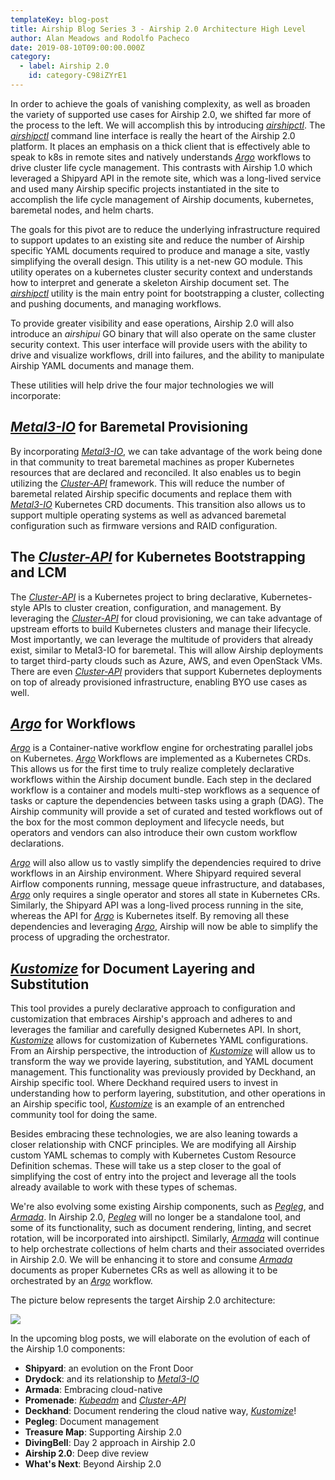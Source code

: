 ```yaml
---
templateKey: blog-post
title: Airship Blog Series 3 - Airship 2.0 Architecture High Level
author: Alan Meadows and Rodolfo Pacheco
date: 2019-08-10T09:00:00.000Z
category: 
  - label: Airship 2.0
    id: category-C98iZYrE1
---
```


In order to achieve the goals of vanishing complexity, as well as broaden the variety of supported use cases for Airship 2.0, we shifted far more of the process to the left. We will accomplish this by introducing [*airshipctl*](https://opendev.org/airship/airshipctl). The [*airshipctl*](https://opendev.org/airship/airshipctl) command line interface is really the heart of the Airship 2.0 platform. It places an emphasis on a thick client that is effectively able to speak to k8s in remote sites and natively understands [*Argo*](https://argoproj.github.io/) workflows to drive cluster life cycle management. This contrasts with Airship 1.0 which leveraged a Shipyard API in the remote site, which was a long-lived service and used many Airship specific projects instantiated in the site to accomplish the life cycle management of Airship documents, kubernetes, baremetal nodes, and helm charts.<!-- more -->

The goals for this pivot are to reduce the underlying infrastructure required to support updates to an existing site and reduce the number of Airship specific YAML documents required to produce and manage a site, vastly simplifying the overall design. This utility is a net-new GO module.  This utility operates on a kubernetes cluster security context and understands how to interpret and generate a skeleton Airship document set. The [*airshipctl*](https://opendev.org/airship/airshipctl) utility is the main entry point for bootstrapping a cluster, collecting and pushing documents, and managing workflows.

To provide greater visibility and ease operations, Airship 2.0 will also introduce an *airshipui* GO binary that will also operate on the same cluster security context. This user interface will provide users with the ability to drive and visualize workflows, drill into failures, and the ability to manipulate Airship YAML documents and manage them.

These utilities will help drive the four major technologies we will incorporate:

## **[*Metal3-IO*](https://github.com/metal3-io) for Baremetal Provisioning**

By incorporating [*Metal3-IO*](https://github.com/metal3-io), we can take advantage of the work being done in that community to treat baremetal machines as proper Kubernetes resources that are declared and reconciled. It also enables us to begin utilizing the [*Cluster-API*](https://github.com/kubernetes-sigs/cluster-api) framework. This will reduce the number of baremetal related Airship specific documents and replace them with [*Metal3-IO*](https://github.com/metal3-io) Kubernetes CRD documents. This transition also allows us to support multiple operating systems as well as advanced baremetal configuration such as firmware versions and RAID configuration.

## **The [*Cluster-API*](https://github.com/kubernetes-sigs/cluster-api) for Kubernetes Bootstrapping and LCM**

The [*Cluster-API*](https://github.com/kubernetes-sigs/cluster-api) is a Kubernetes project to bring declarative, Kubernetes-style APIs to cluster creation, configuration, and management. By leveraging the [*Cluster-API*](https://github.com/kubernetes-sigs/cluster-api) for cloud provisioning, we can take advantage of upstream efforts to build Kubernetes clusters and manage their lifecycle. Most importantly, we can leverage the multitude of providers that already exist, similar to Metal3-IO for baremetal.  This will allow Airship deployments to target third-party clouds such as Azure, AWS, and even OpenStack VMs. There are even [*Cluster-API*](https://github.com/kubernetes-sigs/cluster-api) providers that support Kubernetes deployments on top of already provisioned infrastructure, enabling BYO use cases as well.

## **[*Argo*](https://argoproj.github.io/) for Workflows**

[*Argo*](https://argoproj.github.io/) is a Container-native workflow engine for orchestrating parallel jobs on Kubernetes. [*Argo*](https://argoproj.github.io/) Workflows are implemented as a Kubernetes CRDs. This allows us for the first time to truly realize completely declarative workflows within the Airship document bundle. Each step in the declared workflow is a container and models multi-step workflows as a sequence of tasks or capture the dependencies between tasks using a graph (DAG). The Airship community will provide a set of curated and tested workflows out of the box for the most common deployment and lifecycle needs, but operators and vendors can also introduce their own custom workflow declarations.

[*Argo*](https://argoproj.github.io/) will also allow us to vastly simplify the dependencies required to drive workflows in an Airship environment. Where Shipyard required several Airflow components running, message queue infrastructure, and databases, [*Argo*](https://argoproj.github.io/) only requires a single operator and stores all state in Kubernetes CRs. Similarly, the Shipyard API was a long-lived process running in the site, whereas the API for [*Argo*](https://argoproj.github.io/) is Kubernetes itself. By removing all these dependencies and leveraging [*Argo*](https://argoproj.github.io/), Airship will now be able to simplify the process of upgrading the orchestrator.

## **[*Kustomize*](https://kustomize.io/) for Document Layering and Substitution**

This tool provides a purely declarative approach to configuration and customization that embraces Airship's approach and adheres to and leverages the familiar and carefully designed Kubernetes API. In short, [*Kustomize*](https://kustomize.io/) allows for customization of Kubernetes YAML configurations. From an Airship perspective, the introduction of [*Kustomize*](https://kustomize.io/) will allow us to transform the way we provide layering, substitution, and YAML document management. This functionality was previously provided by Deckhand, an Airship specific tool. Where Deckhand required users to invest in understanding how to perform layering, substitution, and other operations in an Airship specific tool, [*Kustomize*](https://kustomize.io/) is an example of an entrenched community tool for doing the same.

Besides embracing these technologies, we are also leaning towards a closer relationship with CNCF principles. We are modifying all Airship custom YAML schemas to comply with Kubernetes Custom Resource Definition schemas. These will take us a step closer to the goal of simplifying the cost of entry into the project and leverage all the tools already available to work with these types of schemas.

We're also evolving some existing Airship components, such as [*Pegleg*](https://opendev.org/airship/pegleg), and [*Armada*](https://opendev.org/airship/armada). In Airship 2.0, [*Pegleg*](https://opendev.org/airship/pegleg) will no longer be a standalone tool, and some of its functionality, such as document rendering, linting, and secret rotation, will be incorporated into airshipctl. Similarly, [*Armada*](https://opendev.org/airship/armada) will continue to help orchestrate collections of helm charts and their associated overrides in Airship 2.0. We will be enhancing it to store and consume [*Armada*](https://opendev.org/airship/armada) documents as proper Kubernetes CRs as well as allowing it to be orchestrated by an [*Argo*](https://argoproj.github.io/) workflow.

The picture below represents the target Airship 2.0 architecture:

![](/img/airship-2-architecture.jpg)

In the upcoming blog posts, we will elaborate on the evolution of each of the Airship 1.0 components:

- **Shipyard**: an evolution on the Front Door
- **Drydock**: and its relationship to [*Metal3-IO*](https://github.com/metal3-io)
- **Armada**: Embracing cloud-native
- **Promenade**: [*Kubeadm*](https://kubernetes.io/docs/reference/setup-tools/kubeadm/) and [*Cluster-API*](https://github.com/kubernetes-sigs/cluster-api)
- **Deckhand**: Document rendering the cloud native way, [*Kustomize*](https://kustomize.io/)!
- **Pegleg**: Document management
- **Treasure Map**: Supporting Airship 2.0
- **DivingBell**: Day 2 approach in Airship 2.0
- **Airship 2.0**: Deep dive review
- **What's Next**: Beyond Airship 2.0
